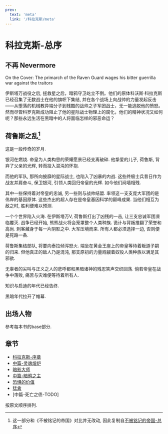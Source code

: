```yaml
---
prev:
  text: 'meta'
  link: '/科拉克斯/meta'
---
```


# 科拉克斯-总序

## 不再 Nevermore

On the Cover: The primarch of the Raven Guard wages his bitter guerrilla war against the traitors

伊斯塔万战役之后, 拯救星之后，暗鸦守卫屹立不倒。他们的原体科沃斯·科拉克斯已经召集了无数战士在他的旗帜下集结, 并在各个战场上向战帅的力量发起反击——从堕落的机械教异端分子到残酷的战帅之子军团战士，无一能逃脱他的愤怒。然而尽管科罗克斯成功阻止了他的星际战士物理上的腐化，他们的精神状况又如何呢？那些永远生活在黑暗中的人将面临怎样的邪恶命运？

## 荷鲁斯之乱[^0]

这是一段传奇的岁月.

银河在燃烧. 帝皇为人类构思的荣耀愿景已经支离破碎. 他挚爱的儿子, 荷鲁斯, 背弃了父亲的光辉, 转而投入混沌的怀抱.

而他的军队, 那所向披靡的星际战士, 也陷入了凶暴的内战. 这些终极士兵昔日作为战友并肩奋斗, 保卫银河, 引领人类回归帝皇的光辉. 如今他们阋墙相残.

其中一些保持着对帝皇的忠诚, 另一些则与战帅结盟. 率领这一支支庞大军团的是伟岸的基因原体. 这些杰出的超人存在是帝皇基因科学的巅峰成果. 当他们相互为敌之时, 胜利便难以预测.

一个个世界陷入火海. 在伊斯塔万V, 荷鲁斯打出了凶残的一击, 让三支忠诚军团濒临覆灭. 战争已经开始, 熊熊战火将会笼罩整个人类种族. 诡计与背叛推翻了荣誉和高尚. 刺客藏身于每一片阴影之中. 大军压境而来. 所有人都必须选择一边, 否则便是死路一条.

荷鲁斯集结部队, 将要向泰拉倾泻怒火. 端坐在黄金王座上的帝皇等待着叛道子嗣的归来. 但他真正的敌人乃是混沌, 那支原初的力量觊觎着奴役人类种族以满足其邪欲.

无辜者的尖叫与正义之人的悲呼都和黑暗诸神的残忍笑声交织回荡. 倘若帝皇在战争中落败, 痛苦与灾难便等待着所有人.

知识与启迪的年代已经告终.

黑暗年代拉开了帷幕.

## 出场人物

参考每本书的base部分.

## 章节

+ [科拉克斯-序章](/科拉克斯/科拉克斯-序章/meta)
+ [中篇-灵魂熔炉](/科拉克斯/灵魂熔炉/meta)
+ [暗影大师](/科拉克斯/暗影大师/meta)
+ [中篇-暗鸦之主](/科拉克斯/暗鸦之主/meta)
+ [恐惧的价值](/科拉克斯/恐惧的价值/meta)
+ [猛禽](/科拉克斯/猛禽/meta)
+ [中篇-死亡之债-TODO]


按原文顺序排列.

[^0]: 这一部分和《不被铭记的帝国》对比并无改动, 因此复制自[不被铭记的帝国-总序](/不被铭记的帝国/base)
